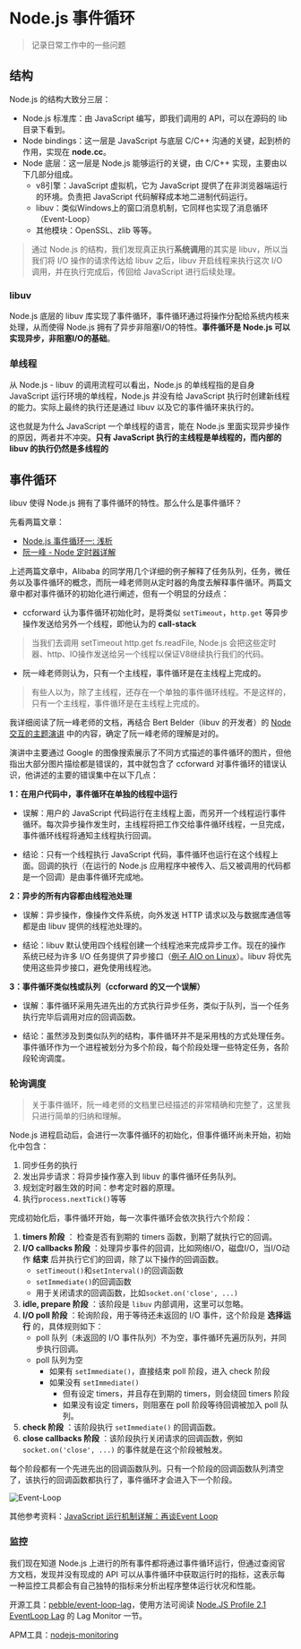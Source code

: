 
Node.js 事件循环
=========================
> 记录日常工作中的一些问题

## 结构

Node.js 的结构大致分三层：

- Node.js 标准库：由 JavaScript 编写，即我们调用的 API，可以在源码的 lib 目录下看到。
- Node bindings：这一层是 JavaScript 与底层 C/C++ 沟通的关键，起到桥的作用，实现在 **node.cc**。
- Node 底层：这一层是 Node.js 能够运行的关键，由 C/C++ 实现，主要由以下几部分组成。
  - v8引擎：JavaScript 虚拟机，它为 JavaScript 提供了在非浏览器端运行的环境。负责把 JavaScript 代码解释成本地二进制代码运行。
  - libuv：类似Windows上的窗口消息机制，它同样也实现了消息循环（Event-Loop）
  - 其他模块：OpenSSL、zlib 等等。

> 通过 Node.js 的结构，我们发现真正执行**系统调用**的其实是 libuv，所以当我们将 I/O 操作的请求传达给 libuv 之后，libuv 开启线程来执行这次 I/O 调用，并在执行完成后，传回给 JavaScript 进行后续处理。

### libuv 

Node.js 底层的 libuv 库实现了事件循环，事件循环通过将操作分配给系统内核来处理，从而使得 Node.js 拥有了异步非阻塞I/O的特性。**事件循环是 Node.js 可以实现异步，非阻塞I/O的基础**。

### 单线程

从 Node.js - libuv 的调用流程可以看出，Node.js 的单线程指的是自身 JavaScript 运行环境的单线程，Node.js 并没有给 JavaScript 执行时创建新线程的能力。实际上最终的执行还是通过 libuv 以及它的事件循环来执行的。

这也就是为什么 JavaScript 一个单线程的语言，能在 Node.js 里面实现异步操作的原因，两者并不冲突。**只有 JavaScript 执行的主线程是单线程的，而内部的 libuv 的执行仍然是多线程的** 

## 事件循环

libuv 使得 Node.js 拥有了事件循环的特性。那么什么是事件循环？

先看两篇文章：

- [Node.js 事件循环一: 浅析](https://github.com/ccforward/cc/issues/47) 
- [阮一峰 - Node 定时器详解](http://www.ruanyifeng.com/blog/2018/02/node-event-loop.html)

上述两篇文章中，Alibaba 的同学用几个详细的例子解释了任务队列，任务，微任务以及事件循环的概念，而阮一峰老师则从定时器的角度去解释事件循环。两篇文章中都对事件循环的初始化进行阐述，但有一个明显的分歧点：

- ccforward 认为事件循环初始化时，是将类似 `setTimeout`，`http.get` 等异步操作发送给另外一个线程，即他认为的 **call-stack** 

> 当我们去调用 setTimeout http.get fs.readFile, Node.js 会把这些定时器、http、IO操作发送给另一个线程以保证V8继续执行我们的代码。

- 阮一峰老师则认为，只有一个主线程，事件循环是在主线程上完成的。

> 有些人以为，除了主线程，还存在一个单独的事件循环线程。不是这样的，只有一个主线程，事件循环是在主线程上完成的。

我详细阅读了阮一峰老师的文档，再结合 Bert Belder（libuv 的开发者）的 [Node 交互的主题演讲](https://www.youtube.com/watch?v=PNa9OMajw9w) 中的内容，确定了阮一峰老师的理解是对的。

演讲中主要通过 Google 的图像搜索展示了不同方式描述的事件循环的图片，但他指出大部分图片描绘都是错误的，其中就包含了 ccforward 对事件循环的错误认识，他讲述的主要的错误集中在以下几点：

**1：在用户代码中，事件循环在单独的线程中运行**

- 误解：用户的 JavaScript 代码运行在主线程上面，而另开一个线程运行事件循环。每次异步操作发生时，主线程将把工作交给事件循环线程，一旦完成，事件循环线程将通知主线程执行回调。

- 结论：只有一个线程执行 JavaScript 代码，事件循环也运行在这个线程上面。回调的执行（在运行的 Node.js 应用程序中被传入、后又被调用的代码都是一个回调）是由事件循环完成地。

**2：异步的所有内容都由线程池处理**

- 误解：异步操作，像操作文件系统，向外发送 HTTP 请求以及与数据库通信等都是由 libuv 提供的线程池处理的。

- 结论：libuv 默认使用四个线程创建一个线程池来完成异步工作。现在的操作系统已经为许多 I/O 任务提供了异步接口（[例子 AIO on Linux](http://man7.org/linux/man-pages/man7/aio.7.html)）。libuv 将优先使用这些异步接口，避免使用线程池。

**3：事件循环类似栈或队列（ccforward 的又一个误解）**

- 误解：事件循环采用先进先出的方式执行异步任务，类似于队列，当一个任务执行完毕后调用对应的回调函数。

- 结论：虽然涉及到类似队列的结构，事件循环并不是采用栈的方式处理任务。事件循环作为一个进程被划分为多个阶段，每个阶段处理一些特定任务，各阶段轮询调度。

### 轮询调度

> 关于事件循环，阮一峰老师的文档里已经描述的非常精确和完整了，这里我只进行简单的归纳和理解。

Node.js 进程启动后，会进行一次事件循环的初始化，但事件循环尚未开始，初始化中包含：

1. 同步任务的执行
2. 发出异步请求：将异步操作塞入到 libuv 的事件循环任务队列。
3. 规划定时器生效的时间：参考定时器的原理。
4. 执行`process.nextTick()`等等

完成初始化后，事件循环开始，每一次事件循环会依次执行六个阶段：

1. **timers 阶段** ： 检查是否有到期的 timers 函数，到期了就执行它的回调。
2. **I/O callbacks 阶段** ：处理异步事件的回调，比如网络I/O，磁盘I/O，当I/O动作 **结束** 后并执行它们的回调，除了以下操作的回调函数。
   - `setTimeout()`和`setInterval()`的回调函数
   - `setImmediate()`的回调函数
   - 用于关闭请求的回调函数，比如`socket.on('close', ...)`
3. **idle, prepare 阶段** ：该阶段是 `libuv` 内部调用，这里可以忽略。
4. **I/O poll 阶段** ：轮询阶段，用于等待还未返回的 I/O 事件，这个阶段是 **选择运行** 的，具体规则如下：
   - poll 队列（未返回的 I/O 事件队列）不为空，事件循环先遍历队列，并同步执行回调。
   - poll 队列为空
     - 如果有  `setImmediate()`，直接结束 poll 阶段，进入 check 阶段
     - 如果没有 `setImmediate()` 
       - 但有设定 timers，并且存在到期的 timers，则会绕回 timers 阶段
       - 如果没有设定 timers，则阻塞在 poll 阶段等待回调被加入 poll 队列。
5. **check 阶段** ：该阶段执行 `setImmediate()` 的回调函数。
6. **close callbacks 阶段** ：该阶段执行关闭请求的回调函数，例如 `socket.on('close', ...)` 的事件就是在这个阶段被触发。

每个阶段都有一个先进先出的回调函数队列。只有一个阶段的回调函数队列清空了，该执行的回调函数都执行了，事件循环才会进入下一个阶段。

![Event-Loop](https://github.com/stultuss/doc/blob/master/images/language/event-loop.jpg?raw=true)

其他参考资料：[JavaScript 运行机制详解：再谈Event Loop](http://www.ruanyifeng.com/blog/2014/10/event-loop.html)

### 监控

我们现在知道 Node.js 上进行的所有事件都将通过事件循环运行，但通过查阅官方文档，发现并没有现成的 API 可以从事件循环中获取运行时的指标，这表示每一种监控工具都会有自己独特的指标来分析出程序整体运行状况和性能。

开源工具：[pebble/event-loop-lag](https://github.com/pebble/event-loop-lag)，使用方法可阅读 [Node.JS Profile 2.1 EventLoop Lag](https://xenojoshua.com/2018/03/node-event-loop/) 的 Lag Monitor 一节。

APM工具：[nodejs-monitoring](https://www.dynatrace.com/technologies/nodejs-monitoring/)
